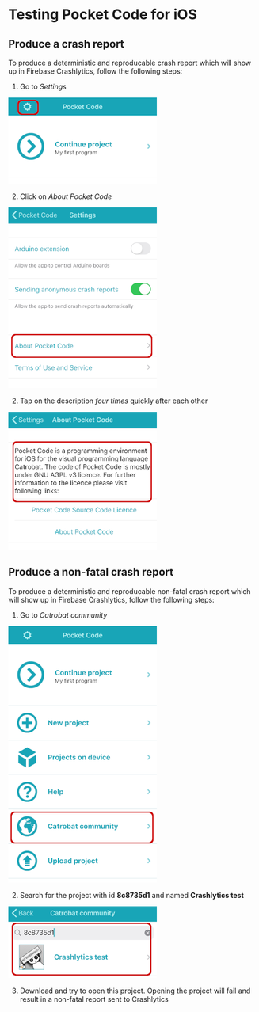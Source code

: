 # Testing Pocket Code for iOS

## Produce a crash report

To produce a deterministic and reproducable crash report which will show up in Firebase Crashlytics, follow the following steps:

1. Go to *Settings*

![Pocket Code Start Settings](./images/pocket-code-start-settings.png)

2. Click on *About Pocket Code*

![Pocket Code Settings](./images/pocket-code-settings.png)


2. Tap on the description *four times* quickly after each other

![Pocket Code Settings](./images/pocket-code-about.png)


## Produce a non-fatal crash report

To produce a deterministic and reproducable non-fatal crash report which will show up in Firebase Crashlytics, follow the following steps:

1. Go to *Catrobat community*

![Pocket Code Start Community](./images/pocket-code-start-community.png)

2. Search for the project with id **8c8735d1** and named **Crashlytics test**

![Pocket Code Start Community](./images/pocket-code-community-search.png)

3. Download and try to open this project. Opening the project will fail and result in a non-fatal report sent to Crashlytics
